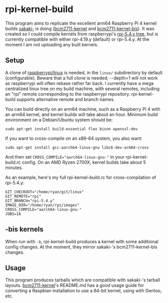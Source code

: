 # rpi-kernel-build

This program aims to replicate the excellent arm64 Raspberry Pi 4 kernel builds [sakaki-](https://github.com/sakaki-) is doing ([bcm2711-kernel](https://github.com/sakaki-/bcm2711-kernel) and [bcm2711-kernel-bis](https://github.com/sakaki-/bcm2711-kernel-bis)).  It was created so I could compile kernels from raspberrypi's [rpi-5.4.y tree](https://github.com/raspberrypi/linux/tree/rpi-5.4.y), but is currently compatible with either rpi-4.19.y (default) or rpi-5.4.y.  At the moment I am not uploading any built kernels.

## Setup

A clone of [raspberrypi/linux](https://github.com/raspberrypi/linux) is needed, in the ```linux/``` subdirectory by default (configurable).  Beware that a full clone is needed; --depth=1 will not work as raspberrypi will often rebase rather far back.  I currently have a mega centralized linux tree on my build machine, with several remotes, including an "rpi" remote corresponding to the raspberrypi repository.  rpi-kernel-build supports alternative remote and branch names.

You can build directly on an arm64 machine, such as a Raspberry Pi 4 with an arm64 kernel, and kernel builds will take about an hour.  Minimum build environment on a Debian/Ubuntu system should be:

```
sudo apt-get install build-essential flex bison openssl-dev
```

If you want to cross-compile on an x86-64 system, you also want:

```
sudo apt-get install gcc-aarch64-linux-gnu libc6-dev-arm64-cross
```

And then set ```CROSS_COMPILE="aarch64-linux-gnu-"``` in your rpi-kernel-build.rc config.  On an AMD Ryzen 2700X, kernel builds take about 5 minutes.

As an example, here's my full rpi-kernel-build.rc for cross-compilation of rpi-5.4.y:

```
GIT_CHECKOUT="/home/ryan/git/linux"
GIT_REMOTE="rpi"
GIT_BRANCH="rpi-5.4.y"
IMAGE_DIR="/home/ryan/rpi/images"
CROSS_COMPILE="aarch64-linux-gnu-"
JOBS=16
```

## -bis kernels

When run with ```-b```, rpi-kernel-build produces a kernel with some additional config changes.  At the moment, they mirror sakaki-'s  bcm2711-kernel-bis changes.

## Usage

This program produces tarballs which are compatible with sakaki-'s tarball layouts.  [bcm2711-kernel](https://github.com/sakaki-/bcm2711-kernel)'s README.md has a good usage guide for converting a Raspbian installation to use a 64-bit kernel, using with Gentoo, etc.
